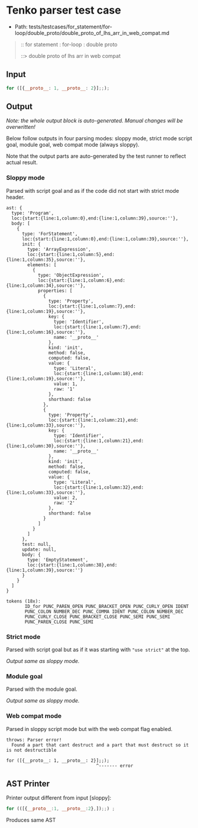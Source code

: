 # Tenko parser test case

- Path: tests/testcases/for_statement/for-loop/double_proto/double_proto_of_lhs_arr_in_web_compat.md

> :: for statement : for-loop : double proto
>
> ::> double proto of lhs arr in web compat

## Input

`````js
for ([{__proto__: 1, __proto__: 2}];;);
`````

## Output

_Note: the whole output block is auto-generated. Manual changes will be overwritten!_

Below follow outputs in four parsing modes: sloppy mode, strict mode script goal, module goal, web compat mode (always sloppy).

Note that the output parts are auto-generated by the test runner to reflect actual result.

### Sloppy mode

Parsed with script goal and as if the code did not start with strict mode header.

`````
ast: {
  type: 'Program',
  loc:{start:{line:1,column:0},end:{line:1,column:39},source:''},
  body: [
    {
      type: 'ForStatement',
      loc:{start:{line:1,column:0},end:{line:1,column:39},source:''},
      init: {
        type: 'ArrayExpression',
        loc:{start:{line:1,column:5},end:{line:1,column:35},source:''},
        elements: [
          {
            type: 'ObjectExpression',
            loc:{start:{line:1,column:6},end:{line:1,column:34},source:''},
            properties: [
              {
                type: 'Property',
                loc:{start:{line:1,column:7},end:{line:1,column:19},source:''},
                key: {
                  type: 'Identifier',
                  loc:{start:{line:1,column:7},end:{line:1,column:16},source:''},
                  name: '__proto__'
                },
                kind: 'init',
                method: false,
                computed: false,
                value: {
                  type: 'Literal',
                  loc:{start:{line:1,column:18},end:{line:1,column:19},source:''},
                  value: 1,
                  raw: '1'
                },
                shorthand: false
              },
              {
                type: 'Property',
                loc:{start:{line:1,column:21},end:{line:1,column:33},source:''},
                key: {
                  type: 'Identifier',
                  loc:{start:{line:1,column:21},end:{line:1,column:30},source:''},
                  name: '__proto__'
                },
                kind: 'init',
                method: false,
                computed: false,
                value: {
                  type: 'Literal',
                  loc:{start:{line:1,column:32},end:{line:1,column:33},source:''},
                  value: 2,
                  raw: '2'
                },
                shorthand: false
              }
            ]
          }
        ]
      },
      test: null,
      update: null,
      body: {
        type: 'EmptyStatement',
        loc:{start:{line:1,column:38},end:{line:1,column:39},source:''}
      }
    }
  ]
}

tokens (18x):
       ID_for PUNC_PAREN_OPEN PUNC_BRACKET_OPEN PUNC_CURLY_OPEN IDENT
       PUNC_COLON NUMBER_DEC PUNC_COMMA IDENT PUNC_COLON NUMBER_DEC
       PUNC_CURLY_CLOSE PUNC_BRACKET_CLOSE PUNC_SEMI PUNC_SEMI
       PUNC_PAREN_CLOSE PUNC_SEMI
`````

### Strict mode

Parsed with script goal but as if it was starting with `"use strict"` at the top.

_Output same as sloppy mode._

### Module goal

Parsed with the module goal.

_Output same as sloppy mode._

### Web compat mode

Parsed in sloppy script mode but with the web compat flag enabled.

`````
throws: Parser error!
  Found a part that cant destruct and a part that must destruct so it is not destructible

for ([{__proto__: 1, __proto__: 2}];;);
                                  ^------- error
`````


## AST Printer

Printer output different from input [sloppy]:

````js
for (([{__proto__:1, __proto__:2},]);;) ;
````

Produces same AST

